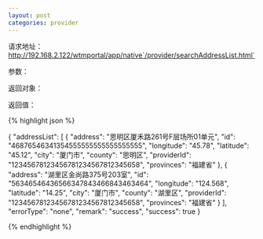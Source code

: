 ```yaml
---
layout: post
categories: provider
---
```

请求地址：http://192.168.2.122/wtmportal/app/native`/provider/searchAddressList.html`

参数：

返回对象：


返回值：

{% highlight json %}

{
    "addressList": [
        {
            "address": "思明区厦禾路261号F层场所01单元",
            "id": "46876546341354555555555555555555",
            "longitude": "45.78",
            "latitude": "45.12",
            "city": "厦门市",
            "county": "思明区",
            "providerId": "12345678123456781234567812345658",
            "provinces": "福建省"
        },
        {
            "address": "湖里区金尚路375号203室",
            "id": "56346546436566347843466843463464",
            "longitude": "124.568",
            "latitude": "14.25",
            "city": "厦门市",
            "county": "湖里区",
            "providerId": "12345678123456781234567812345658",
            "provinces": "福建省"
        }
    ],
    "errorType": "none",
    "remark": "success",
    "success": true 
    }

{% endhighlight %}

